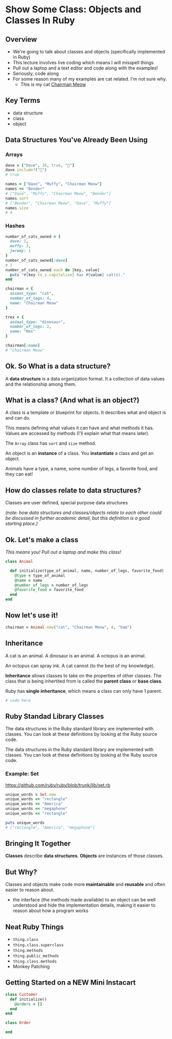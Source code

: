 # Show Some Class: Objects and Classes In Ruby

## Overview
- We're going to talk about classes and objects (specifically implemented in Ruby)
- This lecture involves live coding which means I will misspell things
- Pull out a laptop and a text editor and code along with the examples!
- Seriously, code along
- For some reason many of my examples are cat related. I'm not sure why.
  - This is my cat [Chairman Meow](https://www.instagram.com/p/6GfLXChWT4/)

## Key Terms
- data structure
- class
- object

## Data Structures You've Already Been Using

### Arrays
```ruby
dave = ["Dave", 35, true, "🍕"]
dave.include?("🍕")
# true

names = ["Dave", "Muffy", "Chairman Meow"]
names << "Bender"
# ["Dave", "Muffy", "Chairman Meow", "Bender"]
names.sort
# ["Bender", "Chairman Meow", "Dave", "Muffy"]
names.size
# 4
```

### Hashes
```ruby
number_of_cats_owned = {
  dave: 1,
  muffy: 3,
  jeremy: 1
}
number_of_cats_owned[:dave]
# 1
number_of_cats_owned.each do |key, value|
  puts "#{key.to_s.capitalize} has #{value} cat(s)."
end

chairman = {
  animal_type: "cat",
  number_of_legs: 4,
  name: "Chairman Meow"
}

trex = {
  animal_type: "dinosaur",
  number_of_legs: 2,
  name: "Rex"
}

chairman[:name]
# "Chairman Meow"
```
## Ok. So What is a data structure?

A **data structure** is a data organization format. It a collection of data values and the relationship among them.

## What is a class? (And what is an object?)

A class is a template or blueprint for objects. It describes what and object is and can do.

This means defining what values it can have and what methods it has. Values are accessed by methods (I'll explain what that means later).

The `Array` class has `sort` and `size` method.

An object is an **instance** of a class. You **instantiate** a class and get an object.

Animals have a type, a name, some number of legs, a favorite food, and they can eat!

## How do classes relate to data structures?

Classes are user defined, special purpose data structures

_(note: how data structures and classes/objects relate to each other could be discussed in further academic detail, but this definition is a good starting place.)_

## Ok. Let's make a class

_This means you! Pull out a laptop and make this class!_

```ruby
class Animal

  def initialize(type_of_animal, name, number_of_legs, favorite_food)
    @type = type_of_animal
    @name = name
    @number_of_legs = number_of_legs
    @favorite_food = favorite_food
  end
end
```

## Now let's use it!

```ruby
chairman = Animal.new("cat", "Chairman Meow", 4, "ham")
```

## Inheritance

A cat is an animal.
A dinosaur is an animal.
A octopus is an animal.

An octopus can spray ink. A cat cannot (to the best of my knowledge).

**Inheritance** allows classes to take on the properties of other classes. The class that is being inhertited from is called the **parent class** or **base class**.

Ruby has **single inheritance**, which means a class can only have 1 parent.

```ruby
# code here
```
## Ruby Standad Library Classes

The data structures in the Ruby standard library are implemented with classes. You can look at these definitions by looking at the Ruby source code.

The data structures in the Ruby standard library are implemented with classes. You can look at these definitions by looking at the Ruby source code.

### Example: Set

https://github.com/ruby/ruby/blob/trunk/lib/set.rb

```ruby
unique_words = Set.new
unique_words << "rectangle"
unique_words << "America"
unique_words << "megaphone"
unique_words << "rectangle"

puts unique_words
# ["rectangle", "America", "megaphone"]
```

## Bringing It Together

**Classes** describe **data structures**. **Objects** are instances of those classes.

## But Why?

Classes and objects make code more **maintainable** and **reusable** and often easier to reason about.

- the interface (the methods made available) to an object can be well understood and hide the implementation details, making it easier to reason about how a program works

## Neat Ruby Things

- `thing.class`
- `thing.class.superclass`
- `thing.methods`
- `thing.public_methods`
- `thing.class.methods`
- Monkey Patching

## Getting Started on a NEW Mini Instacart

```ruby
class Customer
  def initialize()
    @orders = []
  end
end

class Order

end
```
